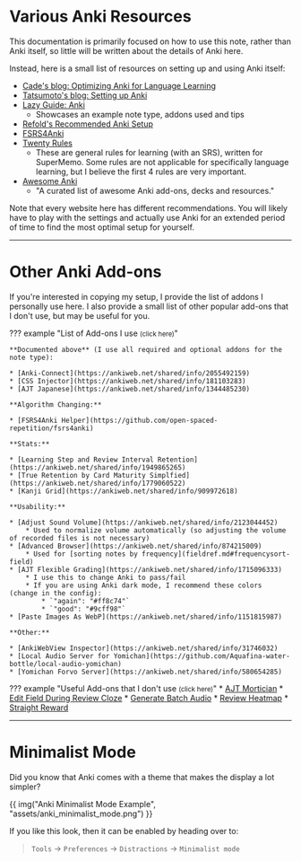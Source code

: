 
# Various Anki Resources
This documentation is primarily focused on how to use this note,
rather than Anki itself, so little will be written about the details of Anki here.

Instead, here is a small list of resources on setting up and using Anki itself:

* [Cade's blog: Optimizing Anki for Language Learning](https://cademcniven.com/posts/20210410/)
* [Tatsumoto's blog: Setting up Anki](https://tatsumoto.neocities.org/blog/setting-up-anki.html)
* [Lazy Guide: Anki](https://rentry.co/lazyXel#anki)
    * Showcases an example note type, addons used and tips
* [Refold's Recommended Anki Setup](https://refold.la/roadmap/stage-1/a/anki-setup)
* [FSRS4Anki](https://github.com/open-spaced-repetition/fsrs4anki)
* [Twenty Rules](https://www.supermemo.com/en/blog/twenty-rules-of-formulating-knowledge)
    * These are general rules for learning (with an SRS), written for SuperMemo. Some rules are not applicable for specifically language learning, but I believe the first 4 rules are very important.
* [Awesome Anki](https://github.com/tianshanghong/awesome-anki)
    * "A curated list of awesome Anki add-ons, decks and resources."

Note that every website here has different recommendations.
You will likely have to play with the settings and actually use Anki for an extended period of time
to find the most optimal setup for yourself.

---


# Other Anki Add-ons

If you're interested in copying my setup, I provide the list of addons I personally use here.
I also provide a small list of other popular add-ons that I don't use, but may be useful for you.

??? example "List of Add-ons I use <small>(click here)</small>"

    **Documented above** (I use all required and optional addons for the note type):

    * [Anki-Connect](https://ankiweb.net/shared/info/2055492159)
    * [CSS Injector](https://ankiweb.net/shared/info/181103283)
    * [AJT Japanese](https://ankiweb.net/shared/info/1344485230)

    **Algorithm Changing:**

    * [FSRS4Anki Helper](https://github.com/open-spaced-repetition/fsrs4anki)

    **Stats:**

    * [Learning Step and Review Interval Retention](https://ankiweb.net/shared/info/1949865265)
    * [True Retention by Card Maturity Simplfied](https://ankiweb.net/shared/info/1779060522)
    * [Kanji Grid](https://ankiweb.net/shared/info/909972618)

    **Usability:**

    * [Adjust Sound Volume](https://ankiweb.net/shared/info/2123044452)
        * Used to normalize volume automatically (so adjusting the volume of recorded files is not necessary)
    * [Advanced Browser](https://ankiweb.net/shared/info/874215009)
        * Used for [sorting notes by frequency](fieldref.md#frequencysort-field)
    * [AJT Flexible Grading](https://ankiweb.net/shared/info/1715096333)
        * I use this to change Anki to pass/fail
        * If you are using Anki dark mode, I recommend these colors (change in the config):
            * `"again": "#ff8c74"`
            * `"good": "#9cff98"`
    * [Paste Images As WebP](https://ankiweb.net/shared/info/1151815987)

    **Other:**

    * [AnkiWebView Inspector](https://ankiweb.net/shared/info/31746032)
    * [Local Audio Server for Yomichan](https://github.com/Aquafina-water-bottle/local-audio-yomichan)
    * [Yomichan Forvo Server](https://ankiweb.net/shared/info/580654285)


??? example "Useful Add-ons that I don't use <small>(click here)</small>"
    * [AJT Mortician](https://ankiweb.net/shared/info/1255924302)
    * [Edit Field During Review Cloze](https://ankiweb.net/shared/info/385888438)
    * [Generate Batch Audio](https://ankiweb.net/shared/info/1156270186)
    * [Review Heatmap](https://ankiweb.net/shared/info/1771074083)
    * [Straight Reward](https://ankiweb.net/shared/info/957961234)


---

# Minimalist Mode
Did you know that Anki comes with a theme that makes the display a lot simpler?

{{ img("Anki Minimalist Mode Example", "assets/anki_minimalist_mode.png") }}

If you like this look, then it can be enabled by heading over to:
> `Tools` →  `Preferences` →  `Distractions` →  `Minimalist mode`

